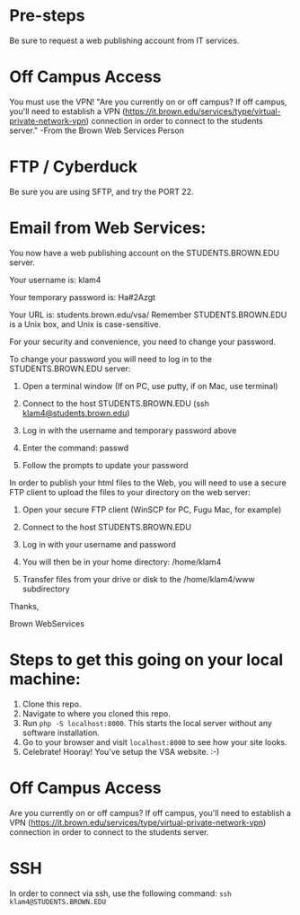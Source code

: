 # Pre-steps
Be sure to request a web publishing account from IT services.

# Off Campus Access
You must use the VPN! "Are you currently on or off campus? If off campus, you'll need to establish a VPN (https://it.brown.edu/services/type/virtual-private-network-vpn) connection in order to connect to the students server." -From the Brown Web Services Person

# FTP / Cyberduck
Be sure you are using SFTP, and try the PORT 22.

# Email from Web Services:
You now have a web publishing account on the STUDENTS.BROWN.EDU server.


Your username is:  klam4

Your temporary password is:  Ha#2Azgt

Your URL is:  students.brown.edu/vsa/
Remember STUDENTS.BROWN.EDU is a Unix box, and Unix is case-sensitive.


For your security and convenience, you need to change your password.


To change your password you will need to log in to the STUDENTS.BROWN.EDU server:


 1. Open a terminal window (If on PC, use putty, if on Mac, use terminal)

 2. Connect to the host STUDENTS.BROWN.EDU (ssh klam4@students.brown.edu)

 3. Log in with the username and temporary password above

 4. Enter the command:  passwd

 5. Follow the prompts to update your password

 In order to publish your html files to the Web, you will need to use a secure FTP client to upload the files to your directory on the web server:


 1. Open your secure FTP client (WinSCP for PC, Fugu Mac, for example)

 2. Connect to the host STUDENTS.BROWN.EDU

 3. Log in with your username and password

 4. You will then be in your home directory: /home/klam4

 5. Transfer files from your drive or disk to the /home/klam4/www subdirectory


Thanks,

Brown WebServices

# Steps to get this going on your local machine:
1) Clone this repo.
2) Navigate to where you cloned this repo.
3) Run `php -S localhost:8000`. This starts the local server without any software installation.
4) Go to your browser and visit `localhost:8000` to see how your site looks.
5) Celebrate! Hooray! You've setup the VSA website. :-)

# Off Campus Access
Are you currently on or off campus? If off campus, you'll need to establish a VPN (https://it.brown.edu/services/type/virtual-private-network-vpn) connection in order to connect to the students server.

# SSH
In order to connect via ssh, use the following command: `ssh klam4@STUDENTS.BROWN.EDU`
